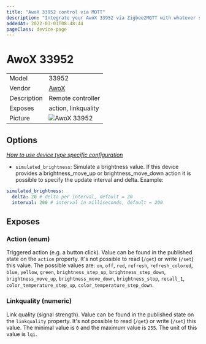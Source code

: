 ```yaml
---
title: "AwoX 33952 control via MQTT"
description: "Integrate your AwoX 33952 via Zigbee2MQTT with whatever smart home infrastructure you are using without the vendor's bridge or gateway."
addedAt: 2022-03-01T08:48:44
pageClass: device-page
---
```


<!-- !!!! -->
<!-- ATTENTION: This file is auto-generated through docgen! -->
<!-- You can only edit the "Notes"-Section between the two comment lines "Notes BEGIN" and "Notes END". -->
<!-- Do not use h1 or h2 heading within "## Notes"-Section. -->
<!-- !!!! -->

# AwoX 33952

|     |     |
|-----|-----|
| Model | 33952  |
| Vendor  | [AwoX](/supported-devices/#v=AwoX)  |
| Description | Remote controller |
| Exposes | action, linkquality |
| Picture | ![AwoX 33952](https://www.zigbee2mqtt.io/images/devices/33952.jpg) |


<!-- Notes BEGIN: You can edit here. Add "## Notes" headline if not already present. -->


<!-- Notes END: Do not edit below this line -->


## Options
*[How to use device type specific configuration](../guide/configuration/devices-groups.md#specific-device-options)*

* `simulated_brightness`: Simulate a brightness value. If this device provides a brightness_move_up or brightness_move_down action it is possible to specify the update interval and delta. Example:
```yaml
simulated_brightness:
  delta: 20 # delta per interval, default = 20
  interval: 200 # interval in milliseconds, default = 200
```


## Exposes

### Action (enum)
Triggered action (e.g. a button click).
Value can be found in the published state on the `action` property.
It's not possible to read (`/get`) or write (`/set`) this value.
The possible values are: `on`, `off`, `red`, `refresh`, `refresh_colored`, `blue`, `yellow`, `green`, `brightness_step_up`, `brightness_step_down`, `brightness_move_up`, `brightness_move_down`, `brightness_stop`, `recall_1`, `color_temperature_step_up`, `color_temperature_step_down`.

### Linkquality (numeric)
Link quality (signal strength).
Value can be found in the published state on the `linkquality` property.
It's not possible to read (`/get`) or write (`/set`) this value.
The minimal value is `0` and the maximum value is `255`.
The unit of this value is `lqi`.

